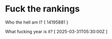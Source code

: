 # Fuck the rankings

Who the hell am I?
{ 14195881 }

What fucking year is it?
[ 2025-03-31T05:30:00Z ]
